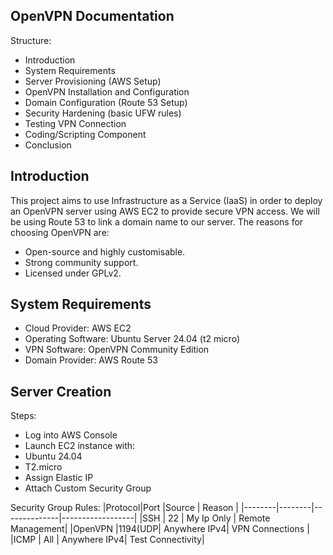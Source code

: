 ## OpenVPN Documentation

Structure:
- Introduction
- System Requirements
- Server Provisioning (AWS Setup)
- OpenVPN Installation and Configuration
- Domain Configuration (Route 53 Setup)
- Security Hardening (basic UFW rules)
- Testing VPN Connection
- Coding/Scripting Component
- Conclusion

## Introduction
This project aims to use Infrastructure as a Service (IaaS) in order to deploy an OpenVPN server using AWS EC2 to provide secure VPN access. We will be using Route 53 to link a domain name to our server. The reasons for choosing OpenVPN are:
- Open-source and highly customisable.
- Strong community support.
- Licensed under GPLv2.

## System Requirements
- Cloud Provider: AWS EC2
- Operating Software: Ubuntu Server 24.04 (t2 micro)
- VPN Software: OpenVPN Community Edition
- Domain Provider: AWS Route 53

## Server Creation
Steps:
- Log into AWS Console
- Launch EC2 instance with:
- Ubuntu 24.04
- T2.micro
- Assign Elastic IP
- Attach Custom Security Group

Security Group Rules:
|Protocol|Port    |Source        |      Reason      |
|--------|--------|--------------|------------------|
|SSH     | 22     | My Ip Only   | Remote Management|
|OpenVPN |1194(UDP| Anywhere IPv4| VPN Connections  |
|ICMP    | All    | Anywhere IPv4| Test Connectivity|
